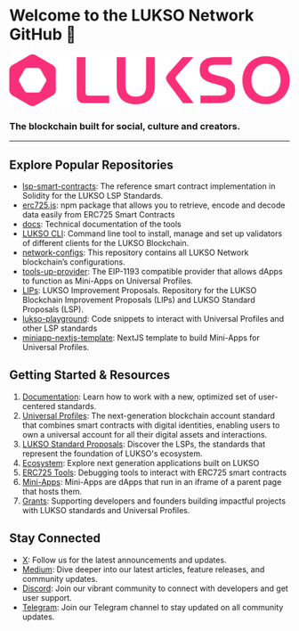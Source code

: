 # Welcome to the LUKSO Network GitHub 👋

<img width="1200" alt="LUKSO-Banner-DarkLogo" src="../banner.png">

### **The blockchain built for social, culture and creators.**

---

## Explore Popular Repositories

- [lsp-smart-contracts](https://github.com/lukso-network/lsp-smart-contracts): The reference smart contract implementation in Solidity for the LUKSO LSP Standards.
- [erc725.js](https://github.com/ERC725Alliance/erc725.js/): npm package that allows you to retrieve, encode and decode data easily from ERC725 Smart Contracts
- [docs](https://github.com/lukso-network/docs): Technical documentation of the tools 
- [LUKSO CLI](https://github.com/lukso-network/tools-lukso-cli): Command line tool to install, manage and set up validators of different clients for the LUKSO Blockchain.
- [network-configs](https://github.com/lukso-network/network-configs): This repository contains all LUKSO Network blockchain’s configurations.
- [tools-up-provider](https://github.com/lukso-network/tools-up-provider): The EIP-1193 compatible provider that allows dApps to function as Mini-Apps on Universal Profiles.
- [LIPs](https://github.com/lukso-network/LIPs): LUKSO Improvement Proposals. Repository for the LUKSO Blockchain Improvement Proposals (LIPs) and LUKSO Standard Proposals (LSP).
- [lukso-playground](https://github.com/lukso-network/lukso-playground): Code snippets to interact with Universal Profiles and other LSP standards
- [miniapp-nextjs-template](https://github.com/lukso-network/miniapp-nextjs-template): NextJS template to build Mini-Apps for Universal Profiles.

## Getting Started & Resources

1. [Documentation](https://docs.lukso.tech/): Learn how to work with a new, optimized set of user-centered standards.
2. [Universal Profiles](https://docs.lukso.tech/standards/accounts/introduction): The next-generation blockchain account standard that combines smart contracts with digital identities, enabling users to own a universal account for all their digital assets and interactions.
3. [LUKSO Standard Proposals](https://docs.lukso.tech/standards/introduction): Discover the LSPs, the standards that represent the foundation of LUKSO's ecosystem. 
4. [Ecosystem](https://lukso.network/ecosystem): Explore next generation applications built on LUKSO
5. [ERC725 Tools](https://erc725-inspect.lukso.tech/?network=mainnet): Debugging tools to interact with ERC725 smart contracts
6. [Mini-Apps](https://docs.lukso.tech/learn/mini-apps/connect-upprovider): Mini-Apps are dApps that run in an iframe of a parent page that hosts them.
7. [Grants](https://lukso.network/developer-grants): Supporting developers and founders building impactful projects with LUKSO standards and Universal Profiles.

## Stay Connected

- [X](https://x.com/lukso_io): Follow us for the latest announcements and updates.
- [Medium](https://medium.com/lukso): Dive deeper into our latest articles, feature releases, and community updates.
- [Discord](http://discord.gg/invite/lukso): Join our vibrant community to connect with developers and get user support.
- [Telegram](https://t.me/LUKSO): Join our Telegram channel to stay updated on all community updates.
